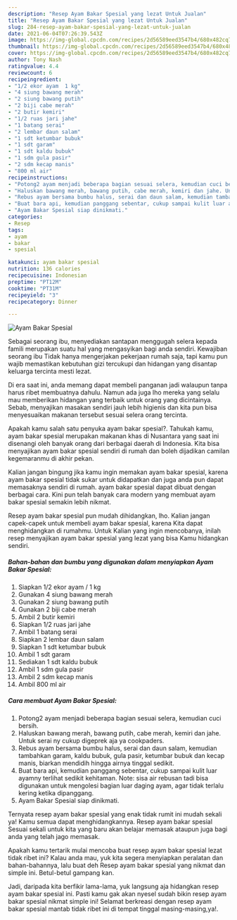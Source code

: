 ```yaml
---
description: "Resep Ayam Bakar Spesial yang lezat Untuk Jualan"
title: "Resep Ayam Bakar Spesial yang lezat Untuk Jualan"
slug: 284-resep-ayam-bakar-spesial-yang-lezat-untuk-jualan
date: 2021-06-04T07:26:39.543Z
image: https://img-global.cpcdn.com/recipes/2d56589eed3547b4/680x482cq70/ayam-bakar-spesial-foto-resep-utama.jpg
thumbnail: https://img-global.cpcdn.com/recipes/2d56589eed3547b4/680x482cq70/ayam-bakar-spesial-foto-resep-utama.jpg
cover: https://img-global.cpcdn.com/recipes/2d56589eed3547b4/680x482cq70/ayam-bakar-spesial-foto-resep-utama.jpg
author: Tony Nash
ratingvalue: 4.4
reviewcount: 6
recipeingredient:
- "1/2 ekor ayam  1 kg"
- "4 siung bawang merah"
- "2 siung bawang putih"
- "2 biji cabe merah"
- "2 butir kemiri"
- "1/2 ruas jari jahe"
- "1 batang serai"
- "2 lembar daun salam"
- "1 sdt ketumbar bubuk"
- "1 sdt garam"
- "1 sdt kaldu bubuk"
- "1 sdm gula pasir"
- "2 sdm kecap manis"
- "800 ml air"
recipeinstructions:
- "Potong2 ayam menjadi beberapa bagian sesuai selera, kemudian cuci bersih."
- "Haluskan bawang merah, bawang putih, cabe merah, kemiri dan jahe. Untuk serai ny cukup digeprek aja ya cookpaders."
- "Rebus ayam bersama bumbu halus, serai dan daun salam, kemudian tambahkan garam, kaldu bubuk, gula pasir, ketumbar bubuk dan kecap manis, biarkan mendidih hingga airnya tinggal sedikit."
- "Buat bara api, kemudian panggang sebentar, cukup sampai kulit luar ayamny terlihat sedikit kehitaman. Note: sisa air rebusan tadi bisa digunakan untuk mengolesi bagian luar daging ayam, agar tidak terlalu kering ketika dipanggang."
- "Ayam Bakar Spesial siap dinikmati."
categories:
- Resep
tags:
- ayam
- bakar
- spesial

katakunci: ayam bakar spesial 
nutrition: 136 calories
recipecuisine: Indonesian
preptime: "PT12M"
cooktime: "PT31M"
recipeyield: "3"
recipecategory: Dinner

---
```



![Ayam Bakar Spesial](https://img-global.cpcdn.com/recipes/2d56589eed3547b4/680x482cq70/ayam-bakar-spesial-foto-resep-utama.jpg)

Sebagai seorang ibu, menyediakan santapan menggugah selera kepada famili merupakan suatu hal yang mengasyikan bagi anda sendiri. Kewajiban seorang ibu Tidak hanya mengerjakan pekerjaan rumah saja, tapi kamu pun wajib memastikan kebutuhan gizi tercukupi dan hidangan yang disantap keluarga tercinta mesti lezat.

Di era  saat ini, anda memang dapat membeli panganan jadi walaupun tanpa harus ribet membuatnya dahulu. Namun ada juga lho mereka yang selalu mau memberikan hidangan yang terbaik untuk orang yang dicintainya. Sebab, menyajikan masakan sendiri jauh lebih higienis dan kita pun bisa menyesuaikan makanan tersebut sesuai selera orang tercinta. 



Apakah kamu salah satu penyuka ayam bakar spesial?. Tahukah kamu, ayam bakar spesial merupakan makanan khas di Nusantara yang saat ini disenangi oleh banyak orang dari berbagai daerah di Indonesia. Kita bisa menyajikan ayam bakar spesial sendiri di rumah dan boleh dijadikan camilan kegemaranmu di akhir pekan.

Kalian jangan bingung jika kamu ingin memakan ayam bakar spesial, karena ayam bakar spesial tidak sukar untuk didapatkan dan juga anda pun dapat memasaknya sendiri di rumah. ayam bakar spesial dapat dibuat dengan berbagai cara. Kini pun telah banyak cara modern yang membuat ayam bakar spesial semakin lebih nikmat.

Resep ayam bakar spesial pun mudah dihidangkan, lho. Kalian jangan capek-capek untuk membeli ayam bakar spesial, karena Kita dapat menghidangkan di rumahmu. Untuk Kalian yang ingin mencobanya, inilah resep menyajikan ayam bakar spesial yang lezat yang bisa Kamu hidangkan sendiri.

<!--inarticleads1-->

##### Bahan-bahan dan bumbu yang digunakan dalam menyiapkan Ayam Bakar Spesial:

1. Siapkan 1/2 ekor ayam / 1 kg
1. Gunakan 4 siung bawang merah
1. Gunakan 2 siung bawang putih
1. Gunakan 2 biji cabe merah
1. Ambil 2 butir kemiri
1. Siapkan 1/2 ruas jari jahe
1. Ambil 1 batang serai
1. Siapkan 2 lembar daun salam
1. Siapkan 1 sdt ketumbar bubuk
1. Ambil 1 sdt garam
1. Sediakan 1 sdt kaldu bubuk
1. Ambil 1 sdm gula pasir
1. Ambil 2 sdm kecap manis
1. Ambil 800 ml air




<!--inarticleads2-->

##### Cara membuat Ayam Bakar Spesial:

1. Potong2 ayam menjadi beberapa bagian sesuai selera, kemudian cuci bersih.
1. Haluskan bawang merah, bawang putih, cabe merah, kemiri dan jahe. Untuk serai ny cukup digeprek aja ya cookpaders.
1. Rebus ayam bersama bumbu halus, serai dan daun salam, kemudian tambahkan garam, kaldu bubuk, gula pasir, ketumbar bubuk dan kecap manis, biarkan mendidih hingga airnya tinggal sedikit.
1. Buat bara api, kemudian panggang sebentar, cukup sampai kulit luar ayamny terlihat sedikit kehitaman. Note: sisa air rebusan tadi bisa digunakan untuk mengolesi bagian luar daging ayam, agar tidak terlalu kering ketika dipanggang.
1. Ayam Bakar Spesial siap dinikmati.




Ternyata resep ayam bakar spesial yang enak tidak rumit ini mudah sekali ya! Kamu semua dapat menghidangkannya. Resep ayam bakar spesial Sesuai sekali untuk kita yang baru akan belajar memasak ataupun juga bagi anda yang telah jago memasak.

Apakah kamu tertarik mulai mencoba buat resep ayam bakar spesial lezat tidak ribet ini? Kalau anda mau, yuk kita segera menyiapkan peralatan dan bahan-bahannya, lalu buat deh Resep ayam bakar spesial yang nikmat dan simple ini. Betul-betul gampang kan. 

Jadi, daripada kita berfikir lama-lama, yuk langsung aja hidangkan resep ayam bakar spesial ini. Pasti kamu gak akan nyesel sudah bikin resep ayam bakar spesial nikmat simple ini! Selamat berkreasi dengan resep ayam bakar spesial mantab tidak ribet ini di tempat tinggal masing-masing,ya!.

